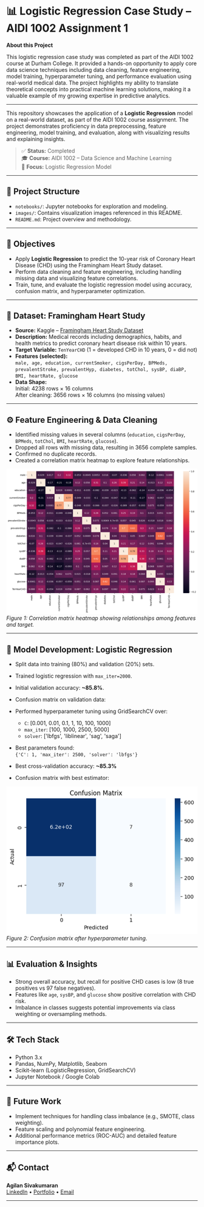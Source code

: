 # 📊 Logistic Regression Case Study – AIDI 1002 Assignment 1

**About this Project**

This logistic regression case study was completed as part of the AIDI 1002 course at Durham College. It provided a hands-on opportunity to apply core data science techniques including data cleaning, feature engineering, model training, hyperparameter tuning, and performance evaluation using real-world medical data. The project highlights my ability to translate theoretical concepts into practical machine learning solutions, making it a valuable example of my growing expertise in predictive analytics.

---

This repository showcases the application of a **Logistic Regression** model on a real-world dataset, as part of the AIDI 1002 course assignment. The project demonstrates proficiency in data preprocessing, feature engineering, model training, and evaluation, along with visualizing results and explaining insights.

> ✅ **Status:** Completed  
> 🎓 **Course:** AIDI 1002 – Data Science and Machine Learning  
> 🧠 **Focus:** Logistic Regression Model

---

## 📁 Project Structure

- `notebooks/`: Jupyter notebooks for exploration and modeling.
- `images/`: Contains visualization images referenced in this README.
- `README.md`: Project overview and methodology.

---

## 🎯 Objectives

- Apply **Logistic Regression** to predict the 10-year risk of Coronary Heart Disease (CHD) using the Framingham Heart Study dataset.
- Perform data cleaning and feature engineering, including handling missing data and visualizing feature correlations.
- Train, tune, and evaluate the logistic regression model using accuracy, confusion matrix, and hyperparameter optimization.

---

## 📂 Dataset: Framingham Heart Study

- **Source:** Kaggle – [Framingham Heart Study Dataset](https://www.kaggle.com/dileep070/heart-disease-prediction-using-logistic-regression)
- **Description:** Medical records including demographics, habits, and health metrics to predict coronary heart disease risk within 10 years.
- **Target Variable:** `TenYearCHD` (1 = developed CHD in 10 years, 0 = did not)
- **Features (selected):**  
  `male, age, education, currentSmoker, cigsPerDay, BPMeds, prevalentStroke, prevalentHyp, diabetes, totChol, sysBP, diaBP, BMI, heartRate, glucose`
- **Data Shape:**  
  Initial: 4238 rows × 16 columns  
  After cleaning: 3656 rows × 16 columns (no missing values)

---

## ⚙️ Feature Engineering & Data Cleaning

- Identified missing values in several columns (`education`, `cigsPerDay`, `BPMeds`, `totChol`, `BMI`, `heartRate`, `glucose`).
- Dropped all rows with missing data, resulting in 3656 complete samples.
- Confirmed no duplicate records.
- Created a correlation matrix heatmap to explore feature relationships.

![Correlation Matrix Heatmap](images/correlation_matrix_heatmap.png)  
*Figure 1: Correlation matrix heatmap showing relationships among features and target.*

---

## 🤖 Model Development: Logistic Regression

- Split data into training (80%) and validation (20%) sets.
- Trained logistic regression with `max_iter=2000`.
- Initial validation accuracy: **~85.8%**.
- Confusion matrix on validation data:


- Performed hyperparameter tuning using GridSearchCV over:
  - `C`: [0.001, 0.01, 0.1, 1, 10, 100, 1000]
  - `max_iter`: [100, 1000, 2500, 5000]
  - `solver`: ['lbfgs', 'liblinear', 'sag', 'saga']
- Best parameters found:  
  `{'C': 1, 'max_iter': 2500, 'solver': 'lbfgs'}`
- Best cross-validation accuracy: **~85.3%**
- Confusion matrix with best estimator:

![Confusion Matrix - Best Estimator](images/confusion_matrix_tuned.png)  
*Figure 2: Confusion matrix after hyperparameter tuning.*

---

## 📊 Evaluation & Insights

- Strong overall accuracy, but recall for positive CHD cases is low (8 true positives vs 97 false negatives).
- Features like `age`, `sysBP`, and `glucose` show positive correlation with CHD risk.
- Imbalance in classes suggests potential improvements via class weighting or oversampling methods.

---

## 🛠️ Tech Stack

- Python 3.x
- Pandas, NumPy, Matplotlib, Seaborn
- Scikit-learn (LogisticRegression, GridSearchCV)
- Jupyter Notebook / Google Colab

---

## 📌 Future Work

- Implement techniques for handling class imbalance (e.g., SMOTE, class weighting).
- Feature scaling and polynomial feature engineering.
- Additional performance metrics (ROC-AUC) and detailed feature importance plots.

---

## 📬 Contact

**Agilan Sivakumaran**  
[LinkedIn](inkedin.com/in/agilan-sivakumaran/) • [Portfolio](http://agilan.io/) • [Email](mailto:agilan.sivakumaran@gmail.com)

---
